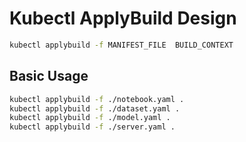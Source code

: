 # Kubectl ApplyBuild Design

```bash
kubectl applybuild -f MANIFEST_FILE  BUILD_CONTEXT
```

## Basic Usage

```bash
kubectl applybuild -f ./notebook.yaml .
kubectl applybuild -f ./dataset.yaml .
kubectl applybuild -f ./model.yaml .
kubectl applybuild -f ./server.yaml .
```